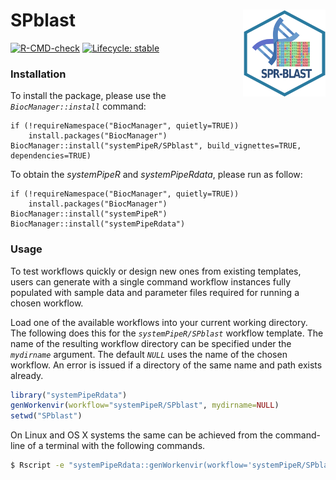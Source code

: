 # SPblast  <img src="https://raw.githubusercontent.com/systemPipeR/SPblast/master/inst/extdata/logo_spblast.png" align="right" height="139" />

<!-- badges: start -->
[![R-CMD-check](https://github.com/systemPipeR/SPblast/actions/workflows/R_CMD.yml/badge.svg)](https://github.com/systemPipeR/SPblast/actions/workflows/R_CMD.yml)
[![Lifecycle: stable](https://lifecycle.r-lib.org/articles/figures/lifecycle-stable.svg)](https://www.tidyverse.org/lifecycle/#stable)
<!-- badges: end -->

### Installation

To install the package, please use the _`BiocManager::install`_ command:
```
if (!requireNamespace("BiocManager", quietly=TRUE))
    install.packages("BiocManager")
BiocManager::install("systemPipeR/SPblast", build_vignettes=TRUE, dependencies=TRUE)
```
To obtain the *systemPipeR* and *systemPipeRdata*, please run as follow:
```
if (!requireNamespace("BiocManager", quietly=TRUE))
    install.packages("BiocManager")
BiocManager::install("systemPipeR")
BiocManager::install("systemPipeRdata")
```

### Usage

To test workflows quickly or design new ones from existing templates, users can
generate with a single command workflow instances fully populated with sample data 
and parameter files required for running a chosen workflow.

Load one of the available workflows into your current working directory. 
The following does this for the _`systemPipeR/SPblast`_ workflow template. 
The name of the resulting workflow directory can be specified under the _`mydirname`_ argument. The default _`NULL`_  uses the name of the chosen workflow. An error is issued if a directory of the same name and path exists already. 

```r
library("systemPipeRdata") 
genWorkenvir(workflow="systemPipeR/SPblast", mydirname=NULL)
setwd("SPblast")
```

On Linux and OS X systems the same can be achieved from the command-line of a terminal with the following commands.

```bash
$ Rscript -e "systemPipeRdata::genWorkenvir(workflow='systemPipeR/SPblast', mydirname=NULL)"
```
